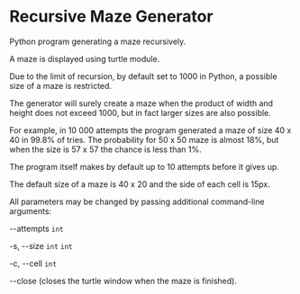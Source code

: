 # Recursive Maze Generator

Python program generating a maze recursively.

A maze is displayed using turtle module.

Due to the limit of recursion, by default set to 1000 in Python, a possible size of a maze is restricted.

The generator will surely create a maze when the product of width and height does not exceed 1000, but in fact larger sizes are also possible.

For example, in 10 000 attempts the program generated a maze of size 40 x 40 in 99.8% of tries. The probability for 50 x 50 maze is almost 18%, but when the size is 57 x 57 the chance is less than 1%.

The program itself makes by default up to 10 attempts before it gives up.

The default size of a maze is 40 x 20 and the side of each cell is 15px.

All parameters may be changed by passing additional command-line arguments:

--attempts `int`

-s, --size `int` `int`

-c, --cell `int`

--close (closes the turtle window when the maze is finished).
